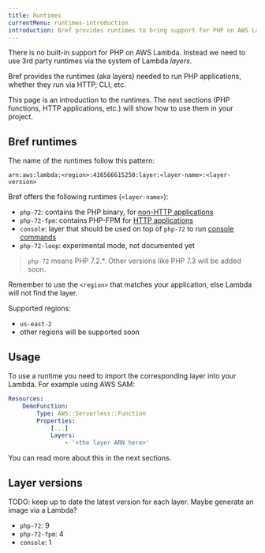 ```yaml
---
title: Runtimes
currentMenu: runtimes-introduction
introduction: Bref provides runtimes to bring support for PHP on AWS Lambda.
---
```


There is no built-in support for PHP on AWS Lambda. Instead we need to use 3rd party runtimes via the system of Lambda *layers*.

Bref provides the runtimes (aka layers) needed to run PHP applications, whether they run via HTTP, CLI, etc.

This page is an introduction to the runtimes. The next sections (PHP functions, HTTP applications, etc.) will show how to use them in your project.

## Bref runtimes

The name of the runtimes follow this pattern:

```
arn:aws:lambda:<region>:416566615250:layer:<layer-name>:<layer-version>
```

Bref offers the following runtimes (`<layer-name>`):

- `php-72`: contains the PHP binary, for [non-HTTP applications](/docs/runtimes/function.md)
- `php-72-fpm`: contains PHP-FPM for [HTTP applications](/docs/runtimes/http.md)
- `console`: layer that should be used on top of `php-72` to run [console commands](/docs/runtimes/console.md)
- `php-72-loop`: experimental mode, not documented yet

> `php-72` means PHP 7.2.*. Other versions like PHP 7.3 will be added soon.

Remember to use the `<region>` that matches your application, else Lambda will not find the layer.

Supported regions:

- `us-east-2`
- other regions will be supported soon

## Usage

To use a runtime you need to import the corresponding layer into your Lambda. For example using AWS SAM:

```yaml
Resources:
    DemoFunction:
        Type: AWS::Serverless::Function
        Properties:
            [...]
            Layers:
                - '<the layer ARN here>'
```

You can read more about this in the next sections.

## Layer versions

TODO: keep up to date the latest version for each layer. Maybe generate an image via a Lambda?

- `php-72`: 9
- `php-72-fpm`: 4
- `console`: 1
